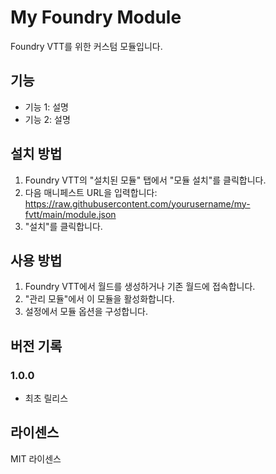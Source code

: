 # My Foundry Module

Foundry VTT를 위한 커스텀 모듈입니다.

## 기능

- 기능 1: 설명
- 기능 2: 설명

## 설치 방법

1. Foundry VTT의 "설치된 모듈" 탭에서 "모듈 설치"를 클릭합니다.
2. 다음 매니페스트 URL을 입력합니다: https://raw.githubusercontent.com/yourusername/my-fvtt/main/module.json
3. "설치"를 클릭합니다.

## 사용 방법

1. Foundry VTT에서 월드를 생성하거나 기존 월드에 접속합니다.
2. "관리 모듈"에서 이 모듈을 활성화합니다.
3. 설정에서 모듈 옵션을 구성합니다.

## 버전 기록

### 1.0.0
- 최초 릴리스

## 라이센스

MIT 라이센스 